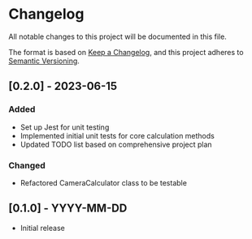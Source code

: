 # Changelog

All notable changes to this project will be documented in this file.

The format is based on [Keep a Changelog](https://keepachangelog.com/en/1.0.0/),
and this project adheres to [Semantic Versioning](https://semver.org/spec/v2.0.0.html).


## [0.2.0] - 2023-06-15

### Added
- Set up Jest for unit testing
- Implemented initial unit tests for core calculation methods
- Updated TODO list based on comprehensive project plan

### Changed
- Refactored CameraCalculator class to be testable

## [0.1.0] - YYYY-MM-DD
- Initial release
